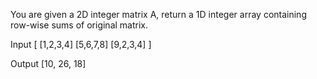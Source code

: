 You are given a 2D integer matrix A, return a 1D integer array containing row-wise sums of original matrix.


Input
[ [1,2,3,4]
  [5,6,7,8]
  [9,2,3,4] ]

Output
[10, 26, 18]
